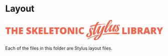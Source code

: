 # Layout

![alt text][logo]

[logo]: ../../../images/skeletonic-stylus-readme.svg "Skeletonic Stylus Library Banner"

Each of the files in this folder are Stylus layout files.
